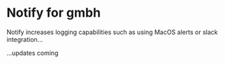 # Notify for gmbh

Notify increases logging capabilities such as using MacOS alerts or slack integration...


...updates coming